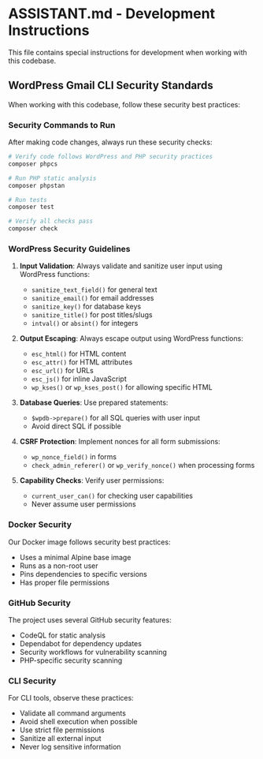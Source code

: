 # ASSISTANT.md - Development Instructions

This file contains special instructions for development when working with this codebase.

## WordPress Gmail CLI Security Standards

When working with this codebase, follow these security best practices:

### Security Commands to Run

After making code changes, always run these security checks:

```bash
# Verify code follows WordPress and PHP security practices
composer phpcs

# Run PHP static analysis
composer phpstan

# Run tests
composer test

# Verify all checks pass
composer check
```

### WordPress Security Guidelines

1. **Input Validation**: Always validate and sanitize user input using WordPress functions:
   - `sanitize_text_field()` for general text
   - `sanitize_email()` for email addresses
   - `sanitize_key()` for database keys
   - `sanitize_title()` for post titles/slugs
   - `intval()` or `absint()` for integers

2. **Output Escaping**: Always escape output using WordPress functions:
   - `esc_html()` for HTML content
   - `esc_attr()` for HTML attributes
   - `esc_url()` for URLs
   - `esc_js()` for inline JavaScript
   - `wp_kses()` or `wp_kses_post()` for allowing specific HTML

3. **Database Queries**: Use prepared statements:
   - `$wpdb->prepare()` for all SQL queries with user input
   - Avoid direct SQL if possible

4. **CSRF Protection**: Implement nonces for all form submissions:
   - `wp_nonce_field()` in forms
   - `check_admin_referer()` or `wp_verify_nonce()` when processing forms

5. **Capability Checks**: Verify user permissions:
   - `current_user_can()` for checking user capabilities
   - Never assume user permissions

### Docker Security

Our Docker image follows security best practices:
- Uses a minimal Alpine base image
- Runs as a non-root user
- Pins dependencies to specific versions
- Has proper file permissions

### GitHub Security

The project uses several GitHub security features:
- CodeQL for static analysis
- Dependabot for dependency updates
- Security workflows for vulnerability scanning
- PHP-specific security scanning

### CLI Security

For CLI tools, observe these practices:
- Validate all command arguments
- Avoid shell execution when possible
- Use strict file permissions
- Sanitize all external input
- Never log sensitive information